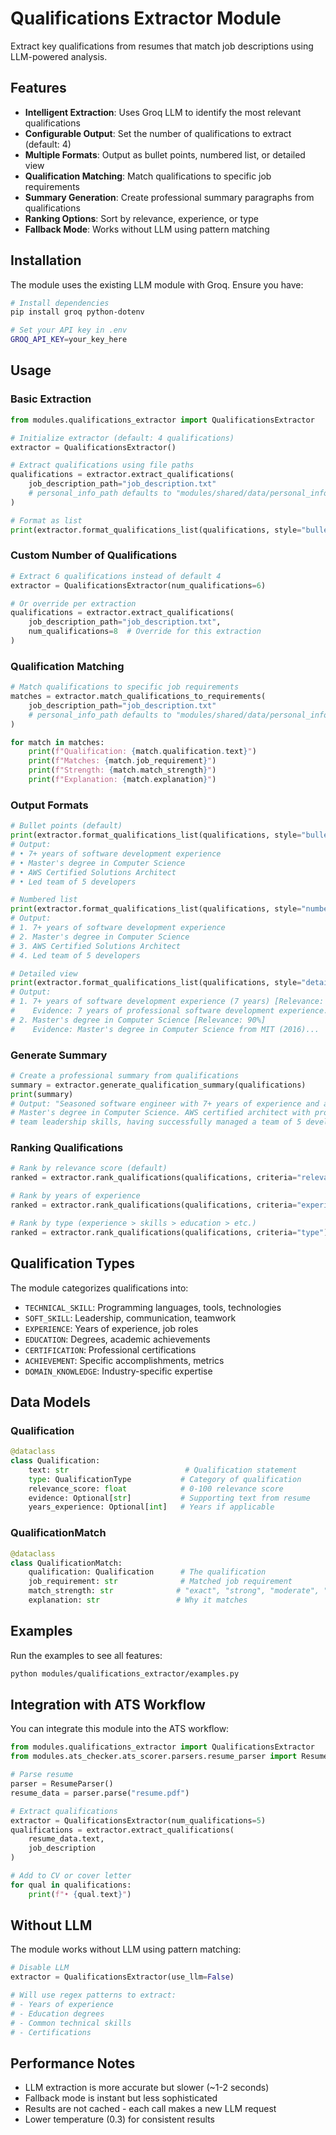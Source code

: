 # Qualifications Extractor Module

Extract key qualifications from resumes that match job descriptions using LLM-powered analysis.

## Features

- **Intelligent Extraction**: Uses Groq LLM to identify the most relevant qualifications
- **Configurable Output**: Set the number of qualifications to extract (default: 4)
- **Multiple Formats**: Output as bullet points, numbered list, or detailed view
- **Qualification Matching**: Match qualifications to specific job requirements
- **Summary Generation**: Create professional summary paragraphs from qualifications
- **Ranking Options**: Sort by relevance, experience, or type
- **Fallback Mode**: Works without LLM using pattern matching

## Installation

The module uses the existing LLM module with Groq. Ensure you have:

```bash
# Install dependencies
pip install groq python-dotenv

# Set your API key in .env
GROQ_API_KEY=your_key_here
```

## Usage

### Basic Extraction

```python
from modules.qualifications_extractor import QualificationsExtractor

# Initialize extractor (default: 4 qualifications)
extractor = QualificationsExtractor()

# Extract qualifications using file paths
qualifications = extractor.extract_qualifications(
    job_description_path="job_description.txt"
    # personal_info_path defaults to "modules/shared/data/personal_info.json"
)

# Format as list
print(extractor.format_qualifications_list(qualifications, style="bullet"))
```

### Custom Number of Qualifications

```python
# Extract 6 qualifications instead of default 4
extractor = QualificationsExtractor(num_qualifications=6)

# Or override per extraction
qualifications = extractor.extract_qualifications(
    job_description_path="job_description.txt",
    num_qualifications=8  # Override for this extraction
)
```

### Qualification Matching

```python
# Match qualifications to specific job requirements
matches = extractor.match_qualifications_to_requirements(
    job_description_path="job_description.txt"
    # personal_info_path defaults to "modules/shared/data/personal_info.json"
)

for match in matches:
    print(f"Qualification: {match.qualification.text}")
    print(f"Matches: {match.job_requirement}")
    print(f"Strength: {match.match_strength}")
    print(f"Explanation: {match.explanation}")
```

### Output Formats

```python
# Bullet points (default)
print(extractor.format_qualifications_list(qualifications, style="bullet"))
# Output:
# • 7+ years of software development experience
# • Master's degree in Computer Science
# • AWS Certified Solutions Architect
# • Led team of 5 developers

# Numbered list
print(extractor.format_qualifications_list(qualifications, style="numbered"))
# Output:
# 1. 7+ years of software development experience
# 2. Master's degree in Computer Science
# 3. AWS Certified Solutions Architect
# 4. Led team of 5 developers

# Detailed view
print(extractor.format_qualifications_list(qualifications, style="detailed"))
# Output:
# 1. 7+ years of software development experience (7 years) [Relevance: 95%]
#    Evidence: 7 years of professional software development experience...
# 2. Master's degree in Computer Science [Relevance: 90%]
#    Evidence: Master's degree in Computer Science from MIT (2016)...
```

### Generate Summary

```python
# Create a professional summary from qualifications
summary = extractor.generate_qualification_summary(qualifications)
print(summary)
# Output: "Seasoned software engineer with 7+ years of experience and a 
# Master's degree in Computer Science. AWS certified architect with proven 
# team leadership skills, having successfully managed a team of 5 developers."
```

### Ranking Qualifications

```python
# Rank by relevance score (default)
ranked = extractor.rank_qualifications(qualifications, criteria="relevance")

# Rank by years of experience
ranked = extractor.rank_qualifications(qualifications, criteria="experience")

# Rank by type (experience > skills > education > etc.)
ranked = extractor.rank_qualifications(qualifications, criteria="type")
```

## Qualification Types

The module categorizes qualifications into:

- `TECHNICAL_SKILL`: Programming languages, tools, technologies
- `SOFT_SKILL`: Leadership, communication, teamwork
- `EXPERIENCE`: Years of experience, job roles
- `EDUCATION`: Degrees, academic achievements
- `CERTIFICATION`: Professional certifications
- `ACHIEVEMENT`: Specific accomplishments, metrics
- `DOMAIN_KNOWLEDGE`: Industry-specific expertise

## Data Models

### Qualification

```python
@dataclass
class Qualification:
    text: str                          # Qualification statement
    type: QualificationType           # Category of qualification
    relevance_score: float            # 0-100 relevance score
    evidence: Optional[str]           # Supporting text from resume
    years_experience: Optional[int]   # Years if applicable
```

### QualificationMatch

```python
@dataclass
class QualificationMatch:
    qualification: Qualification      # The qualification
    job_requirement: str              # Matched job requirement
    match_strength: str              # "exact", "strong", "moderate", "weak"
    explanation: str                 # Why it matches
```

## Examples

Run the examples to see all features:

```bash
python modules/qualifications_extractor/examples.py
```

## Integration with ATS Workflow

You can integrate this module into the ATS workflow:

```python
from modules.qualifications_extractor import QualificationsExtractor
from modules.ats_checker.ats_scorer.parsers.resume_parser import ResumeParser

# Parse resume
parser = ResumeParser()
resume_data = parser.parse("resume.pdf")

# Extract qualifications
extractor = QualificationsExtractor(num_qualifications=5)
qualifications = extractor.extract_qualifications(
    resume_data.text,
    job_description
)

# Add to CV or cover letter
for qual in qualifications:
    print(f"• {qual.text}")
```

## Without LLM

The module works without LLM using pattern matching:

```python
# Disable LLM
extractor = QualificationsExtractor(use_llm=False)

# Will use regex patterns to extract:
# - Years of experience
# - Education degrees
# - Common technical skills
# - Certifications
```

## Performance Notes

- LLM extraction is more accurate but slower (~1-2 seconds)
- Fallback mode is instant but less sophisticated
- Results are not cached - each call makes a new LLM request
- Lower temperature (0.3) for consistent results